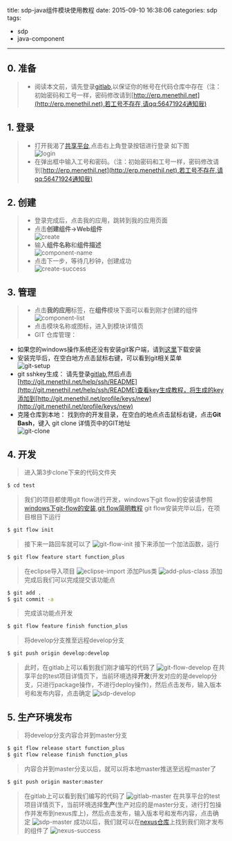 title: sdp-java组件模块使用教程
date: 2015-09-10 16:38:06
categories: sdp
tags: 
  - sdp 
  - java-component
------
## 0. 准备
 >* 阅读本文前，请先登录[gitlab](http://git.menethil.net),以保证你的帐号在代码仓库中存在（注：初始密码和工号一样，密码修改请到[http://erp.menethil.net](http://erp.menethil.net),若工号不存在,请qq:56471924通知我)
 
## 1. 登录
>* 打开我渴了[共享平台](http://sdp.menethil.net),点击右上角登录按钮进行登录 如下图  
 ![login](http://7xlovv.com1.z0.glb.clouddn.com/login.jpg)  
 >* 在弹出框中输入工号和密码。（注：初始密码和工号一样，密码修改请到[http://erp.menethil.net](http://erp.menethil.net),若工号不存在,请qq:56471924通知我)
 
## 2. 创建
 >* 登录完成后，点击我的应用，跳转到我的应用页面  
 >* 点击**创建组件->Web组件**  
 ![create](http://7xlovv.com1.z0.glb.clouddn.com/create.jpg)  
 >* 输入**组件名称**和**组件描述**  
![component-name](http://7xlovv.com1.z0.glb.clouddn.com/component-name.jpg)  
  >* 点击下一步，等待几秒钟，创建成功  
  ![create-success](http://7xlovv.com1.z0.glb.clouddn.com/create-success.jpg)
  
## 3. 管理
 >* 点击**我的应用**标签，在**组件**模块下面可以看到刚才创建的组件
![component-list](http://7xlovv.com1.z0.glb.clouddn.com/component-list.jpg)  
>* 点击模块名称或图标，进入到模块详情页
>* GIT 仓库管理：
  * 如果您的windows操作系统还没有安装git客户端，请到[这里](http://cdncs.101.com/v0.1/static/skin_manager/default/biz-comp-main/ios/Git_V1.9.5_preview20150319.1435310867.exe?&attachment=true)下载安装
  * 安装完毕后，在空白地方点击鼠标右键，可以看到git相关菜单  
  ![git-setup](http://7xlovv.com1.z0.glb.clouddn.com/git-setup.jpg)  
  * git sshkey生成： 请先登录[gitlab](http://git.menethil.net),然后点击[http://git.menethil.net/help/ssh/README](http://git.menethil.net/help/ssh/README)查看key生成教程，将生成的key添加到[http://git.menethil.net/profile/keys/new](http://git.menethil.net/profile/keys/new)
  * 克隆仓库到本地： 找到你的开发目录，在空白的地点点击鼠标右键，点击**Git Bash**，键入 git clone 详情页中的GIT地址  
 ![git-clone](http://7xlovv.com1.z0.glb.clouddn.com/git-clone.jpg)
 
## 4. 开发
>进入第3步clone下来的代码文件夹
```bash
$ cd test
```
>我们的项目都使用git flow进行开发，windows下git
>flow的安装请参照[windows下git-flow的安装](http://shareinto.github.io/2015/09/10/windows-git-flow-install/),[git flow简明教程](http://danielkummer.github.io/git-flow-cheatsheet/)
>git flow安装完毕以后，在项目根目下运行
```bash
$ git flow init
```
>接下来一路回车就可以了
![git-flow-init](http://7xlovv.com1.z0.glb.clouddn.com/git-flow-init.jpg)
>接下来添加一个加法函数，运行
```bash
$ git flow feature start function_plus
```
>在eclipse导入项目
![eclipse-import](http://7xlovv.com1.z0.glb.clouddn.com/eclipse-import.jpg)
>添加Plus类
![add-plus-class](http://7xlovv.com1.z0.glb.clouddn.com/add-plus-class.jpg)
>添加完成后我们可以完成提交该功能点
```bash
$ git add .
$ git commit -a
```
>完成该功能点开发
```bash
$ git flow feature finish function_plus
```
>将develop分支推至远程develop分支
```bash
$ git push origin develop:develop
```
>此时，在gitlab上可以看到我们刚才编写的代码了
![git-flow-develop](http://7xlovv.com1.z0.glb.clouddn.com/git-lab-develop.jpg)
>在共享平台的test项目详情页下，当前环境选择**开发**(开发对应的是develop分支，只进行package操作，不进行deploy操作)，然后点击发布，输入版本号和发布内容，点击确定
![sdp-develop](http://7xlovv.com1.z0.glb.clouddn.com/sdp-develop.jpg)

## 5. 生产环境发布
>将develop分支内容合并到master分支
```bash
$ git flow release start function_plus
$ git flow release finish function_plus
```
>内容合并到master分支以后，就可以将本地master推送至远程master了
```bash
$ git push origin master:master
```
>在gitlab上可以看到我们编写的代码了
![gitlab-master](http://7xlovv.com1.z0.glb.clouddn.com/gitlab-master.jpg)
>在共享平台的test项目详情页下，当前环境选择**生产**(生产对应的是master分支，进行打包操作并发布到nexus库上)，然后点击发布，输入版本号和发布内容，点击确定
![sdp-master](http://7xlovv.com1.z0.glb.clouddn.com/sdp-master.jpg)
>成功以后，我们就可以在[nexus仓库](http://nexus.menethil.net)上找到我们刚才发布的组件了
![nexus-success](http://7xlovv.com1.z0.glb.clouddn.com/nexus-success.jpg)